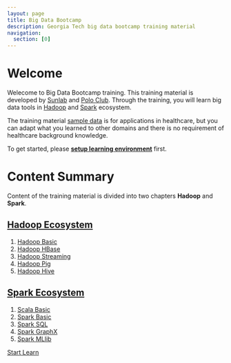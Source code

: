 ```yaml
---
layout: page
title: Big Data Bootcamp
description: Georgia Tech big data bootcamp training material
navigation:
  section: [0]
---
```


# Welcome

Welecome to Big Data Bootcamp training. This training material is developed by [Sunlab](http://www.sunlab.org/) and [Polo Club](http://poloclub.gatech.edu/). Through the training, you will learn  big data tools in [Hadoop](http://hadoop.apache.org) and [Spark](http://spark.apache.org) ecosystem. 

The training material [sample data](data) is for applications in healthcare, but you can  adapt what you learned to other domains and there is no requirement of healthcare background knowledge.

To get started, please [**setup learning environment**](environment) first.

# Content Summary
Content of the training material is divided into two chapters **Hadoop** and **Spark**.

## [Hadoop Ecosystem](hadoop)
1. [Hadoop Basic](hadoop-basic)
2. [Hadoop HBase](hadoop-hbase)
3. [Hadoop Streaming](hadoop-streaming)
4. [Hadoop Pig](hadoop-pig)
5. [Hadoop Hive](hadoop-hive)

## [Spark Ecosystem](spark)
1. [Scala Basic](scala-basic)
2. [Spark Basic](spark-basic)
3. [Spark SQL](spark-sql)
4. [Spark GraphX](spark-graphx)
5. [Spark MLlib](spark-mllib)

<div class="text-center col-md-12"><a href="hadoop/" class="btn btn-lg btn-info">Start Learn <span class="glyphicon glyphicon-export"></span></a></div>

